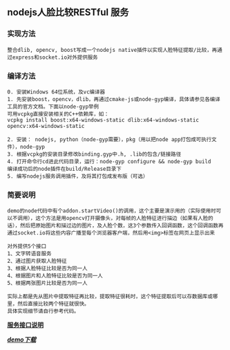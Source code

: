 ## nodejs人脸比较RESTful 服务

### 实现方法
    整合dlib, opencv, boost写成一个nodejs native插件以实现人脸特征提取/比较，再通过express和socket.io对外提供服务

### 编译方法
    0. 安装Windows 64位系统，及vc编译器
    1. 先安装boost，opencv，dlib，再通过cmake-js或node-gyp编译，具体请参见各编译工具的官方文档。下面以node-gyp举例          
    可用vcpkg直接安装相关的C++依赖库，如：    
    vcpkg install boost:x64-windows-static dlib:x64-windows-static opencv:x64-windows-static

    2. 安装： nodejs, python（node-gyp需要），pkg（用以把node app打包成可执行文件），node-gyp
    3. 根据vcpkg的安装目录修改binding.gyp中.h, .lib的包含/链接路径
    4. 打开命令行cd进此代码目录，运行：node-gyp configure && node-gyp build      
    编译成功后的node插件在build/Release目录下
    5. 编写nodejs服务调用插件，及将其打包成发布版（可选）

###  简要说明
    demo的node代码中有个addon.startVideo()的调用，这个主要是演示用的（实际使用时可以不调用），这个方法是用opencv打开摄像头，对每帧的人脸特征进行描边（如果有人脸的话），然后把原始图片和描过边的图片，及人脸个数，这3个参数传入回调函数，这个回调函数再通过socket.io将这些内容广播至每个浏览器客户端，然后用<img>标签在网页上显示出来

    对外提供5个接口
    1、文字转语音服务
    2、通过图片获取人脸特征
    3、根据人脸特征比较是否为同一人
    4、根据图片和人脸特征比较是否为同一人
    5、根据两张图片比较是否为同一人

    实际上都是先从图片中提取特征再比较，提取特征很耗时，这个特征提取后可以存数据库或哪里，然后直接比较两个特征就很快。
    具体实现细节请自行参考代码。
    
**[服务接口说明](api.txt)**

***[demo下载]()***